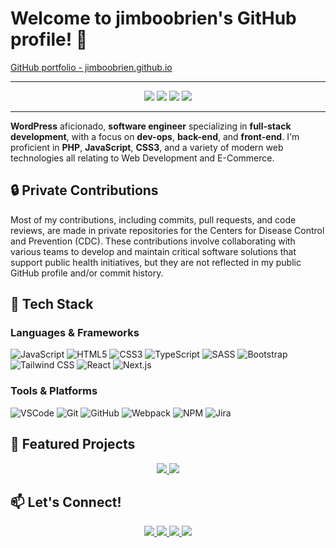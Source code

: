 <!--
Here are some ideas to get you started:

- 🔭 I’m currently working on ...
- 🌱 I’m currently learning ...
- 👯 I’m looking to collaborate on ...
- 🤔 I’m looking for help with ...
- 💬 Ask me about ...
- 📫 How to reach me: ...
- 😄 Pronouns: ...
- ⚡ Fun fact: ...
-->

# Welcome to jimboobrien's GitHub profile! 👋

<a href="https://jimboobrien.github.io">
    GitHub portfolio - jimboobrien.github.io
</a>


---


<div align="center">
    <img src="https://img.shields.io/badge/WordPress-Developer-blue?style=for-the-badge&logo=wordpress" />
    <img src="https://img.shields.io/badge/Javascript-Developer-F7DF1E?style=for-the-badge&logo=javascript" />
    <img src="https://img.shields.io/badge/Fullstack-Developer-blue?style=for-the-badge&logo=appveyor" />
    <img src="https://img.shields.io/badge/DevOps-Developer-orange?style=for-the-badge&logo=appveyor" />
</div>

---

**WordPress** aficionado, **software engineer** specializing in **full-stack development**, with a focus on **dev-ops**, **back-end**, and **front-end**. I'm proficient in **PHP**, **JavaScript**, **CSS3**, and a variety of modern web technologies all relating to Web Development and E-Commerce. <!--When I’m not coding, I enjoy hiking 🥾, gaming 🎮, and hitting the open road 🚗.-->

## 🔒 Private Contributions

Most of my contributions, including commits, pull requests, and code reviews, are made in private repositories for the Centers for Disease Control and Prevention (CDC). These contributions involve collaborating with various teams to develop and maintain critical software solutions that support public health initiatives, but they are not reflected in my public GitHub profile and/or commit history.

## 🌟 Tech Stack

### Languages & Frameworks
![JavaScript](https://img.shields.io/badge/-JavaScript-F7DF1E?logo=javascript&logoColor=white&style=flat-square)
![HTML5](https://img.shields.io/badge/-HTML5-E34F26?logo=html5&logoColor=white&style=flat-square)
![CSS3](https://img.shields.io/badge/-CSS3-1572B6?logo=css3&logoColor=white&style=flat-square)
![TypeScript](https://img.shields.io/badge/-TypeScript-007ACC?logo=typescript&logoColor=white&style=flat-square)
![SASS](https://img.shields.io/badge/-SASS-CC6699?logo=sass&logoColor=white&style=flat-square)
![Bootstrap](https://img.shields.io/badge/-Bootstrap-563D7C?logo=bootstrap&logoColor=white&style=flat-square)
![Tailwind CSS](https://img.shields.io/badge/-Tailwind%20CSS-06B6D4?logo=tailwind-css&logoColor=white&style=flat-square)
![React](https://img.shields.io/badge/-React-61DAFB?logo=react&logoColor=white&style=flat-square)
![Next.js](https://img.shields.io/badge/-Next.js-000000?logo=next.js&logoColor=white&style=flat-square)

### Tools & Platforms
![VSCode](https://img.shields.io/badge/-VSCode-007ACC?logo=visual-studio-code&logoColor=white&style=flat-square)
![Git](https://img.shields.io/badge/-Git-F05032?logo=git&logoColor=white&style=flat-square)
![GitHub](https://img.shields.io/badge/-GitHub-181717?logo=github&logoColor=white&style=flat-square)
![Webpack](https://img.shields.io/badge/-Webpack-8DD6F9?logo=webpack&logoColor=white&style=flat-square)
![NPM](https://img.shields.io/badge/-NPM-CB3837?logo=npm&logoColor=white&style=flat-square)
![Jira](https://img.shields.io/badge/-Jira-0052CC?logo=jira&logoColor=white&style=flat-square)

## 🚀 Featured Projects

<div align="center">
    <a href="https://github.com/cdcent/TemplatePackage">
        <img src="https://img.shields.io/static/v1?label=Project&message=CDC.gov Templates&color=blue&style=for-the-badge&logo=github">
    </a>
    <a href="https://github.com/cdcent/WCMS">
        <img src="https://img.shields.io/static/v1?label=Project&message=CDC.gov CMS&color=red&style=for-the-badge&logo=github">
    </a>
</div>

## 📫 Let's Connect!

<p align="center">
  <a href="https://www.linkedin.com/in/jimboobrien">
    <img src="https://img.shields.io/badge/-LinkedIn-0A66C2?logo=linkedin&logoColor=white&style=for-the-badge">
  </a>
  <a href="https://jimboobrien.github.io">
    <img src="https://img.shields.io/badge/-Portfolio-1DA1F2?logo=webpack&logoColor=white&style=for-the-badge">
  </a>
  <a href="https://codepen.io/jimboobrien">
    <img src="https://img.shields.io/badge/-CodePen-000000?logo=codepen&logoColor=white&style=for-the-badge">
  </a>
  <a href="https://visionquestdevelopment.com/">
    <img src="https://img.shields.io/badge/-VQDEV-0A66C2?logo=linkedin&logoColor=white&style=for-the-badge">
  </a>
</p>
